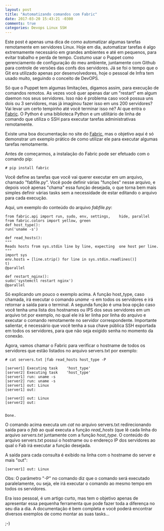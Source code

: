 ```yaml
---
layout: post
title: "Automatizando comandos com Fabric"
date: 2017-03-20 15:43:21 -0300
comments: true
categories: Devops Linux SSH
---
```



Este post é apenas uma dica de como automatizar algumas tarefas remotamente em servidores Linux. 
Hoje em dia, automatizar tarefas é algo extremamente necessário em grandes ambientes e até em pequenos, para evitar trabalho e perda de tempo.
Costumo usar o Puppet como gerenciamento de configuração do meu ambiente, juntamente com Github para controle de versões das confs dos servidores. Já se foi o tempo que o Git era utilizado apenas por desenvolvedores, hoje o pessoal de Infra tem usado muito, seguindo o conceito de DevOPS. 

Só que o Puppet tem algumas limitações, digamos assim, para execução de comandos remotos. As vezes você quer apenas dar um "restart" em algum daemon nos seus servidores. Isso não é problema caso você possua uns dois ou 3 servidores, mas já imaginou fazer isso em uns 200 servidores? Vai levar um certo tempinho até você terminar isso né? Aí que entra o [Fabric](http://www.fabfile.org/). O Python é uma biblioteca Python e um utilitário de linha de comando que utiliza o SSH para executar tarefas administrativas remotamente.

Existe uma boa documentação no site do [Fabric](http://www.fabfile.org/), mas o objetivo aqui é só demonstrar um exemplo prático de como utilizar ele para executar algumas tarefas remotamente.

Antes de começarmos, a instalação do Fabric pode ser efetuado com o comando pip:
	
	# pip install fabric
	
Você define as tarefas que você vai querer executar em um arquivo, chamado "fabfile.py". Você pode definir várias "funções" nesse arquivo, e depois você apenas "chama" essa função desejada, o que torna bem mais simples definir várias tasks sem a necessidade de estar editando o arquivo para cada execução.

Aqui, um exemplo do conteúdo do arquivo *fabfile.py*:

	from fabric.api import run, sudo, env, settings, 	hide, parallel
	from fabric.colors import yellow, green
	def host_type():
    run('uname -s')
    
	def read_hosts():
    """
    Reads hosts from sys.stdin line by line, expecting 	one host per line.
    """
    import sys
    env.hosts = [line.strip() for line in sys.stdin.readlines()]
    t) 
    @parallel
    
    def restart_nginx():
  	sudo('systemctl restart nginx')
	@parallel

Só explicando um pouco o exemplo acima. A função host_type, caso chamada, irá executar o comando *uname -s* em todos os servidores e irá retornar a saída para o terminal. A segunda função é uma boa opção caso você tenha uma lista dos hostnames ou IPS dos seus servidores em um arquivo txt por exemplo, no qual ele irá ler linha por linha do arquivo e executar o comando remotamente no servidor correspondente. Importante salientar, é necessário que você tenha a sua chave pública SSH exportada em todos os servidores, para que não seja exigido senha no momento da conexão.

Agora, vamos chamar o Fabric para verificar o hostname de todos os servidores que estão listados no arquivo servers.txt por exemplo:
	
	# cat servers.txt |fab read_hosts host_type -P
	
	[server1] Executing task 	'host_type'
	[server2] Executing task 	'host_type'
	[server1] run: uname -s
	[server2] run: uname -s
	[server1] out: Linux
	[server1] out:

	[server2] out: Linux
	[server2] out:


	Done.

O comando acima executa um *cat* no arquivo servers.txt redirecionando saída para o *fab* ao qual executa a função *read_hosts* (que lê cada linha do arquivo *servers.txt* juntamente com a função *host_type*. O conteúdo do arquivo servers.txt possui o hostname ou o endereço IP dos servidores ao qual o Fab irá executar a função desejada.

A saída para cada consulta é exibido na linha com o hostname do server e mais "out":
	
	[server1] out: Linux
	
Obs: O parâmetro "-P" no comando diz que o comando será executado paralelamente, ou seja, ele irá executar o comando ao mesmo tempo em todos os servidores.

Era isso pessoal, é um artigo curto, mas tem o objetivo apenas de apresentar essa pequenha ferramenta que pode fazer toda a diferença no seu dia a dia. A documentação é bem completa e você poderá encontrar diversos exemplos de como montar as suas tasks...

;-)
	